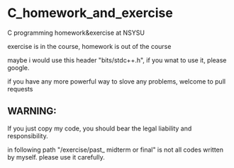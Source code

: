 # C_homework_and_exercise
C programming homework&amp;exercise at NSYSU

exercise is in the course, homework is out of the course

maybe i would use this header "bits/stdc++.h", if you wnat to use it, please google.

if you have any more powerful way to slove any problems, welcome to pull requests

## WARNING:
If you just copy my code, you should bear the legal liability and responsibility.

in following path "/exercise/past_ midterm or final" is not all codes written by myself. please use it carefully.
